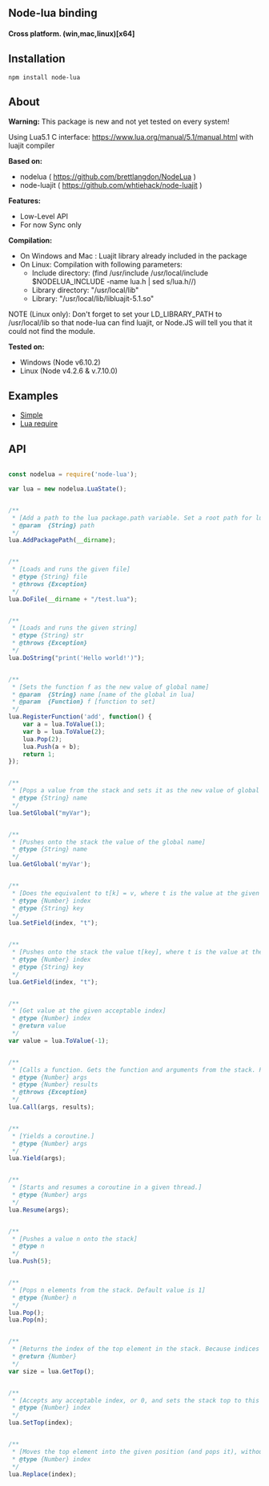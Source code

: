 ## Node-lua binding
#### Cross platform.  (win,mac,linux)[x64]

## Installation

`npm install node-lua`

## About

**Warning:** This package is new and not yet tested on every system!


Using Lua5.1 C interface: https://www.lua.org/manual/5.1/manual.html with luajit compiler

**Based on:**
 - nodelua ( https://github.com/brettlangdon/NodeLua )
 - node-luajit ( https://github.com/whtiehack/node-luajit )


**Features:**
- Low-Level API
- For now Sync only


**Compilation:**
- On Windows and Mac : Luajit library already included in the package
- On Linux: Compilation with following parameters:
  - Include directory: (find /usr/include /usr/local/include $NODELUA_INCLUDE -name lua.h | sed s/lua.h//)
  - Library directory: "/usr/local/lib"
  - Library: "/usr/local/lib/libluajit-5.1.so"

NOTE (Linux only): Don't forget to set your LD_LIBRARY_PATH to /usr/local/lib so that node-lua can find luajit, or Node.JS will tell you that it could not find the module.

**Tested on:**
 - Windows (Node v6.10.2)
 - Linux (Node v4.2.6 & v.7.10.0)


## Examples

- [Simple](https://github.com/Medaeus245/node-lua/blob/master/examples/simple/index.js)
- [Lua require](https://github.com/Medaeus245/node-lua/blob/master/examples/lua_require/index.js)



## API


```javascript

const nodelua = require('node-lua');

var lua = new nodelua.LuaState();


/**
 * [Add a path to the lua package.path variable. Set a root path for lua require (see example)]
 * @param  {String} path
 */
lua.AddPackagePath(__dirname);


/**
 * [Loads and runs the given file]
 * @type {String} file
 * @throws {Exception}
 */
lua.DoFile(__dirname + "/test.lua");


/**
 * [Loads and runs the given string]
 * @type {String} str
 * @throws {Exception}
 */
lua.DoString("print('Hello world!')");


/**
 * [Sets the function f as the new value of global name]
 * @param  {String} name [name of the global in lua]
 * @param  {Function} f [function to set]
 */
lua.RegisterFunction('add', function() {
	var a = lua.ToValue(1);
	var b = lua.ToValue(2);
	lua.Pop(2);
	lua.Push(a + b);
	return 1;
});


/**
 * [Pops a value from the stack and sets it as the new value of global name]
 * @type {String} name
 */
lua.SetGlobal("myVar");


/**
 * [Pushes onto the stack the value of the global name]
 * @type {String} name
 */
lua.GetGlobal('myVar');


/**
 * [Does the equivalent to t[k] = v, where t is the value at the given valid index and v is the value at the top of the stack. This function pops the value from the stack.]
 * @type {Number} index
 * @type {String} key
 */
lua.SetField(index, "t");


/**
 * [Pushes onto the stack the value t[key], where t is the value at the given valid index.]
 * @type {Number} index
 * @type {String} key
 */
lua.GetField(index, "t");


/**
 * [Get value at the given acceptable index]
 * @type {Number} index
 * @return value
 */
var value = lua.ToValue(-1);


/**
 * [Calls a function. Gets the function and arguments from the stack. Pushes the results onto the stack. See https://www.lua.org/manual/5.1/manual.html#pdf-pcall for more information]
 * @type {Number} args
 * @type {Number} results
 * @throws {Exception}
 */
lua.Call(args, results);


/**
 * [Yields a coroutine.]
 * @type {Number} args
 */
lua.Yield(args);


/**
 * [Starts and resumes a coroutine in a given thread.]
 * @type {Number} args
 */
lua.Resume(args);


/**
 * [Pushes a value n onto the stack]
 * @type n
 */
lua.Push(5);


/**
 * [Pops n elements from the stack. Default value is 1]
 * @type {Number} n
 */
lua.Pop();
lua.Pop(n);


/**
 * [Returns the index of the top element in the stack. Because indices start at 1, this result is equal to the number of elements in the stack (and so 0 means an empty stack)]
 * @return {Number}
 */
var size = lua.GetTop();


/**
 * [Accepts any acceptable index, or 0, and sets the stack top to this index. If the new top is larger than the old one, then the new elements are filled with nil. If index is 0, then all stack elements are removed]
 * @type {Number} index
 */
lua.SetTop(index);


/**
 * [Moves the top element into the given position (and pops it), without shifting any element (therefore replacing the value at the given position)]
 * @type {Number} index
 */
lua.Replace(index);


```
